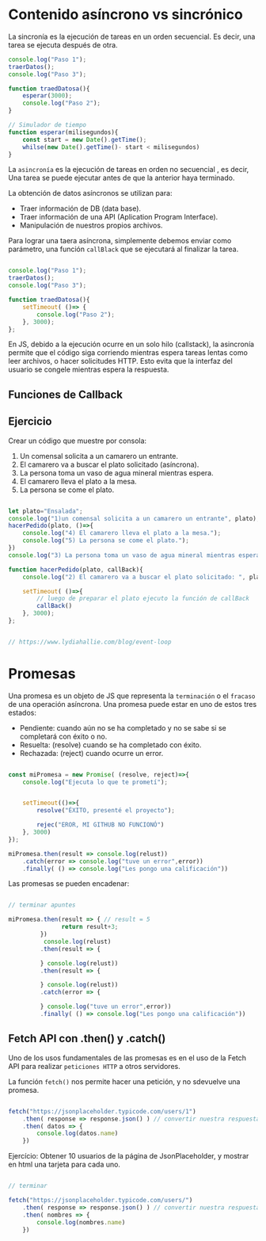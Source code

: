 # Contenido asíncrono vs sincrónico

La sincronía es la ejecución de tareas en un orden secuencial. Es decir, una tarea se ejecuta después de otra.

```js
console.log("Paso 1");
traerDatos();
console.log("Paso 3");

function traedDatosa(){
    esperar(3000);
    console.log("Paso 2");
}

// Simulador de tiempo
function esperar(milisegundos){
    const start = new Date().getTime();
    whilse(new Date().getTime()- start < milisegundos)
}

```

La `asincronía` es la ejecución de tareas en orden no secuencial , es decir, Una tarea se puede ejecutar antes de que la anterior haya terminado.

La obtención de datos asíncronos se utilizan para:
- Traer información de DB (data base).
- Traer información de una API (Aplication Program Interface).
- Manipulación de nuestros propios archivos.

Para lograr una taera asíncrona, simplemente debemos enviar como parámetro, una función `callBlack` que se ejecutará al finalizar la tarea.


```js

console.log("Paso 1");
traerDatos();
console.log("Paso 3");

function traedDatosa(){
    setTimeout( ()=> {
        console.log("Paso 2");
    }, 3000);
};

```

En JS, debido a la ejecución ocurre en un solo hilo (callstack), la asincronía permite que el código siga corriendo mientras espera tareas lentas como leer archivos, o hacer solicitudes HTTP. Esto evita que la interfaz del usuario se congele mientras espera la respuesta.


## Funciones de Callback




## Ejercicio
Crear un código que muestre por consola:
1) Un comensal solicita a un camarero un entrante.
2) El camarero va a buscar el plato solicitado (asíncrona).
3) La persona toma un vaso de agua mineral mientras espera.
4) El camarero lleva el plato a la mesa.
5) La persona se come el plato.

```js

let plato="Ensalada";
console.log("1)un comensal solicita a un camarero un entrante", plato);
hacerPedido(plato, ()=>{
    console.log("4) El camarero lleva el plato a la mesa.");
    console.log("5) La persona se come el plato.");
})
console.log("3) La persona toma un vaso de agua mineral mientras espera.")

function hacerPedido(plato, callBack){
    console.log("2) El camarero va a buscar el plato solicitado: ", plato);

    setTimeout( ()=>{
        // luego de preparar el plato ejecuto la función de callBack
        callBack()
    }, 3000);
};


// https://www.lydiahallie.com/blog/event-loop
```
# Promesas

Una promesa es un objeto de JS que representa la `terminación` o el `fracaso` de una operación asíncrona.
Una promesa puede estar en uno de estos tres estados:
- Pendiente: cuando aún no se ha completado y no se sabe si se completará con éxito o no.
- Resuelta: (resolve) cuando se ha completado con éxito.
- Rechazada: (reject) cuando ocurre un error.


```js

const miPromesa = new Promise( (resolve, reject)=>{
    console.log("Ejecuta lo que te prometí");


    setTimeout(()=>{
        resolve("ÉXITO, presenté el proyecto");

        rejec("EROR, MI GITHUB NO FUNCIONÓ")
    }, 3000)
});

miPromesa.then(result => console.log(relust))
    .catch(error => console.log("tuve un error",error))
    .finally( () => console.log("Les pongo una calificación"))

```

Las promesas se pueden encadenar: 

```js

// terminar apuntes

miPromesa.then(result => { // result = 5
               return result+3;
         })
          console.log(relust)
         .then(result => {

         } console.log(relust))
         .then(result => {

         } console.log(relust))
         .catch(error => {

         } console.log("tuve un error",error))
         .finally( () => console.log("Les pongo una calificación"))

```


## Fetch API con .then() y .catch()

Uno de los usos fundamentales de las promesas es en el uso de la Fetch API para realizar `peticiones HTTP` a otros servidores.

La función `fetch()` nos permite hacer una petición, y no sdevuelve una promesa.


```js

fetch("https://jsonplaceholder.typicode.com/users/1")
    .then( response => response.json() ) // convertir nuestra respuesta a JSON
    .then( datos => {
        console.log(datos.name)
    })

```


Ejercício: Obtener 10 usuarios de la página de JsonPlaceholder, y mostrar en html una tarjeta para cada uno.

```js

// terminar

fetch("https://jsonplaceholder.typicode.com/users/")
    .then( response => response.json() ) // convertir nuestra respuesta a JSON
    .then( nombres => {
        console.log(nombres.name)
    })


```

